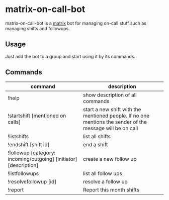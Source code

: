 # matrix-on-call-bot
matrix-on-call-bot is a [matrix](https://matrix.org) bot for managing on-call stuff such as managing shifts and followups.

## Usage 
Just add the bot to a group and start using it by its commands.

## Commands
| command                                                           | description                                                                                               |
|-------------------------------------------------------------------|-----------------------------------------------------------------------------------------------------------|
| !help                                                             | show description of all commands                                                                          |
| !startshift [mentioned on calls]                                  | start a new shift with the mentioned people. If no one mentions the sender of the message will be on call |
| !listshifts                                                       | list all shifts                                                                                           |
| !endshift [shift id]                                              | end a shift                                                                                               |
| !followup [category: incoming/outgoing] [initiator] [description] | create a new follow up                                                                                    |
| !listfollowups                                                    | list all follow ups                                                                                       |
| !resolvefollowup [id]                                             | resolve a follow up                                                                                       |
| !report                                                           | Report this month shifts                                                                                  |